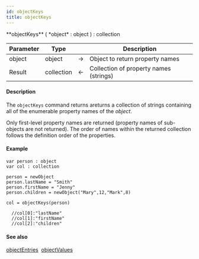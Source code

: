 ```yaml
---
id: objectKeys
title: objectKeys
---
```



<!-- REF #_command_.objectKeys.Syntax -->**objectKeys** ( *object* : object ) : collection<!-- END REF -->


<!-- REF #_command_.objectKeys.Params -->
|Parameter|Type||Description|
|---------|--- |:---:|------|
|object|object|&#8594;|Object to return property names|
|Result|collection|&#8592;|Collection of property names (strings)|<!-- END REF -->


#### Description

The `objectKeys` command returns a<!-- REF #_command_.objectKeys.Summary -->returns a collection of strings containing all of the enumerable property names of the *object*<!-- END REF -->.

Only first-level property names are returned (property names of sub-objects are not returned). The order of names within the returned collection follows the definition order of the properties.

#### Example

```qs
var person : object
var col : collection

person = newObject
person.lastName = "Smith"
person.firstName = "Jenny"
person.children = newObject("Mary",12,"Mark",8)

col = objectKeys(person)

  //col[0]:"lastName"
  //col[1]:"firstName"
  //col[2]:"children"
```

#### See also

[objectEntries](objectEntries.md)&nbsp; 
[objectValues](objectValues.md)
